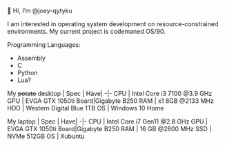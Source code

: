 👋 Hi, I’m @joey-qytyku

I am interested in operating system development on resource-constrained environments. My current project is codemaned OS/90.

Programming Languages:
* Assembly
* C
* Python
* Lua?

My ~~potato~~ desktop
| Spec | Have|
-|-
CPU | Intel Core i3 7100 @3.9 GHz
GPU | EVGA GTX 1050ti
Board|Gigabyte B250
RAM | x1 8GB @2133 MHz
HDD | Western Digital Blue 1TB
OS  | Windows 10 Home

My laptop
| Spec | Have|
-|-
CPU | Intel Core i7 Gen11 @2.8 GHz
GPU | EVGA GTX 1050ti
Board|Gigabyte B250
RAM | 16 GB @2600 MHz
SSD | NVMe 512GB
OS  | Xubuntu
